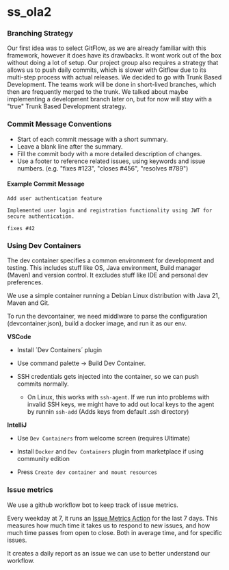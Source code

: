 # ss_ola2

### Branching Strategy

Our first idea was to select GitFlow, as we are already familiar with this framework, however it does have its drawbacks. It wont work out of the box without doing a lot of setup. Our project group also requires a strategy that allows us to push daily commits, which is slower with Gitflow due to its multi-step process with actual releases.
We decided to go with Trunk Based Development. The teams work will be done in short-lived branches, which then are frequently merged to the trunk.
We talked about maybe implementing a development branch later on, but for now will stay with a "true" Trunk Based Development strategy.

### Commit Message Conventions

- Start of each commit message with a short summary.
- Leave a blank line after the summary.
- Fill the commit body with a more detailed description of changes.
- Use a footer to reference related issues, using keywords and issue numbers. (e.g. "fixes #123", "closes #456", "resolves #789")

#### Example Commit Message

```
Add user authentication feature

Implemented user login and registration functionality using JWT for secure authentication.

fixes #42
```

### Using Dev Containers

The dev container specifies a common environment for development and testing. This includes stuff like OS, Java environment, Build manager (Maven) and version control. It excludes stuff like IDE and personal dev preferences.

We use a simple container running a Debian Linux distribution with Java 21, Maven and Git.

To run the devcontainer, we need middlware to parse the configuration (devcontainer.json), build a docker image, and run it as our env.

**VSCode**

- Install ´Dev Containers´ plugin

- Use command palette -> Build Dev Container.

- SSH credentials gets injected into the container, so we can push commits normally.
    - On Linux, this works with `ssh-agent`. If we run into problems with invalid SSH keys, we might have to add out local keys to the agent by runnin `ssh-add` (Adds keys from default .ssh directory)

**IntelliJ**

- Use `Dev Containers` from welcome screen (requires Ultimate)

- Install `Docker` and `Dev Containers` plugin from marketplace if using community edition

- Press `Create dev container and mount resources`


### Issue metrics

We use a github workflow bot to keep track of issue metrics. 

Every weekday at 7, it runs an [Issue Metrics Action](https://github.com/marketplace/actions/issue-metrics) for the last 7 days. This measures how much time it takes us to respond to new issues, and how much time passes from open to close. Both in average time, and for specific issues.

It creates a daily report as an issue we can use to better understand our workflow. 